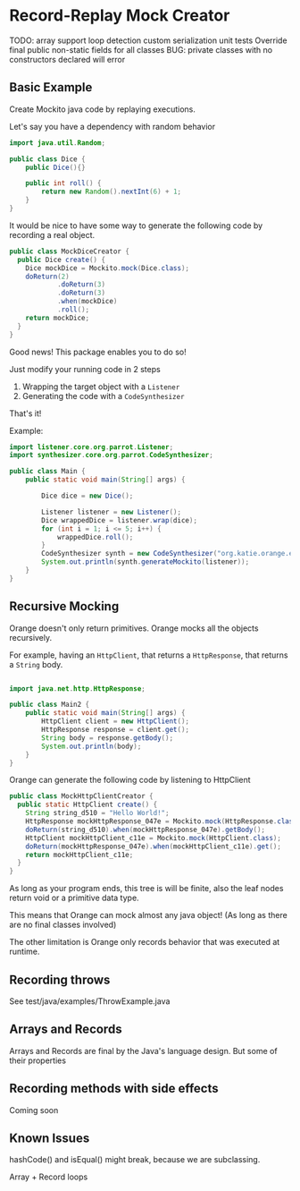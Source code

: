 # Record-Replay Mock Creator

TODO: 
array support
loop detection
custom serialization
unit tests
Override final public non-static fields for all classes
BUG: private classes with no constructors declared will error

## Basic Example

Create Mockito java code by replaying executions.

Let's say you have a dependency with random behavior

```java
import java.util.Random;

public class Dice {
    public Dice(){}

    public int roll() {
        return new Random().nextInt(6) + 1;
    }
}
```

It would be nice to have some way to generate the following code by recording a real object.

```java
public class MockDiceCreator {
  public Dice create() {
    Dice mockDice = Mockito.mock(Dice.class);
    doReturn(2)
            .doReturn(3)
            .doReturn(3)
            .when(mockDice)
            .roll();
    return mockDice;
  }
}
```
Good news!
This package enables you to do so!

Just modify your running code in 2 steps
1. Wrapping the target object with a `Listener`
2. Generating the code with a `CodeSynthesizer`

That's it!

Example:

```java
import listener.core.org.parrot.Listener;
import synthesizer.core.org.parrot.CodeSynthesizer;

public class Main {
    public static void main(String[] args) {

        Dice dice = new Dice();

        Listener listener = new Listener();
        Dice wrappedDice = listener.wrap(dice);
        for (int i = 1; i <= 5; i++) {
            wrappedDice.roll();
        }
        CodeSynthesizer synth = new CodeSynthesizer("org.katie.orange.examples", "create");
        System.out.println(synth.generateMockito(listener));
    }
}
```


## Recursive Mocking

Orange doesn't only return primitives. Orange mocks all the objects recursively.

For example, having an `HttpClient`, that returns a `HttpResponse`, that returns a `String` body.

```java

import java.net.http.HttpResponse;

public class Main2 {
    public static void main(String[] args) {
        HttpClient client = new HttpClient();
        HttpResponse response = client.get();
        String body = response.getBody();
        System.out.println(body);
    }
}
```
Orange can generate the following code by listening to HttpClient



```java
public class MockHttpClientCreator {
  public static HttpClient create() {
    String string_d510 = "Hello World!";
    HttpResponse mockHttpResponse_047e = Mockito.mock(HttpResponse.class);
    doReturn(string_d510).when(mockHttpResponse_047e).getBody();
    HttpClient mockHttpClient_c11e = Mockito.mock(HttpClient.class);
    doReturn(mockHttpResponse_047e).when(mockHttpClient_c11e).get();
    return mockHttpClient_c11e;
  }
}
```

As long as your program ends, this tree is will be finite, also the leaf nodes return void or a primitive data type.

This means that Orange can mock almost any java object! (As long as there are no final classes involved)

The other limitation is Orange only records behavior that was executed at runtime.

## Recording throws

See test/java/examples/ThrowExample.java

## Arrays and Records

Arrays and Records are final by the Java's language design. But some of their properties

## Recording methods with side effects

Coming soon

## Known Issues
hashCode() and isEqual() might break, because we are subclassing.


Array + Record loops